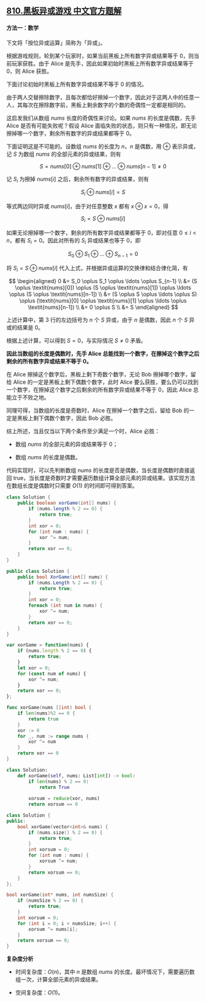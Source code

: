 ## [810.黑板异或游戏 中文官方题解](https://leetcode.cn/problems/chalkboard-xor-game/solutions/100000/hei-ban-yi-huo-you-xi-by-leetcode-soluti-eb0c)
#### 方法一：数学

下文将「按位异或运算」简称为「异或」。

根据游戏规则，轮到某个玩家时，如果当前黑板上所有数字异或结果等于 $0$，则当前玩家获胜。由于 $\text{Alice}$ 是先手，因此如果初始时黑板上所有数字异或结果等于 $0$，则 $\text{Alice}$ 获胜。

下面讨论初始时黑板上所有数字异或结果不等于 $0$ 的情况。

由于两人交替擦除数字，且每次都恰好擦掉一个数字，因此对于这两人中的任意一人，其每次在擦除数字前，黑板上剩余数字的个数的奇偶性一定都是相同的。

这启发我们从数组 $\textit{nums}$ 长度的奇偶性来讨论。如果 $\textit{nums}$ 的长度是偶数，先手 $\text{Alice}$ 是否有可能失败呢？假设 $\text{Alice}$ 面临失败的状态，则只有一种情况，即无论擦掉哪一个数字，剩余所有数字的异或结果都等于 $0$。

下面证明这是不可能的。设数组 $\textit{nums}$ 的长度为 $n$，$n$ 是偶数，用 $\oplus$ 表示异或，记 $S$ 为数组 $\textit{nums}$ 的全部元素的异或结果，则有

$$
S=\textit{nums}[0] \oplus \textit{nums}[1] \oplus \ldots \oplus \textit{nums}[n-1] \ne 0
$$

记 $S_i$ 为擦掉 $\textit{nums}[i]$ 之后，剩余所有数字的异或结果，则有

$$
S_i \oplus \textit{nums}[i] = S
$$

等式两边同时异或 $\textit{nums}[i]$，由于对任意整数 $x$ 都有 $x \oplus x=0$，得

$$
S_i = S \oplus \textit{nums}[i]
$$

如果无论擦掉哪一个数字，剩余的所有数字异或结果都等于 $0$，即对任意 $0 \le i<n$，都有 $S_i=0$。因此对所有的 $S_i$ 异或结果也等于 $0$，即

$$
S_0 \oplus S_1 \oplus \ldots \oplus S_{n-1} = 0
$$

将 $S_i=S \oplus \textit{nums}[i]$ 代入上式，并根据异或运算的交换律和结合律化简，有

$$
\begin{aligned}
0 &= S_0 \oplus S_1 \oplus \ldots \oplus S_{n-1} \\
&= (S \oplus \textit{nums}[0]) \oplus (S \oplus \textit{nums}[1]) \oplus \ldots \oplus (S \oplus \textit{nums}[n-1]) \\
&= (S \oplus S \oplus \ldots \oplus S) \oplus (\textit{nums}[0] \oplus \textit{nums}[1] \oplus \ldots \oplus \textit{nums}[n-1]) \\
&= 0 \oplus S \\
&= S
\end{aligned}
$$

上述计算中，第 $3$ 行的左边括号为 $n$ 个 $S$ 异或，由于 $n$ 是偶数，因此 $n$ 个 $S$ 异或的结果是 $0$。

根据上述计算，可以得到 $S=0$，与实际情况 $S \ne 0$ 矛盾。

**因此当数组的长度是偶数时，先手 $\text{Alice}$ 总能找到一个数字，在擦掉这个数字之后剩余的所有数字异或结果不等于 $0$。**

在 $\text{Alice}$ 擦掉这个数字后，黑板上剩下奇数个数字，无论 $\text{Bob}$ 擦掉哪个数字，留给 $\text{Alice}$ 的一定是黑板上剩下偶数个数字，此时 $\text{Alice}$ 要么获胜，要么仍可以找到一个数字，在擦掉这个数字之后剩余的所有数字异或结果不等于 $0$，因此 $\text{Alice}$ 总能立于不败之地。

同理可得，当数组的长度是奇数时，$\text{Alice}$ 在擦掉一个数字之后，留给 $\text{Bob}$ 的一定是黑板上剩下偶数个数字，因此 $\text{Bob}$ 必胜。

综上所述，当且仅当以下两个条件至少满足一个时，$\text{Alice}$ 必胜：

- 数组 $\textit{nums}$ 的全部元素的异或结果等于 $0$；

- 数组 $\textit{nums}$ 的长度是偶数。

代码实现时，可以先判断数组 $\textit{nums}$ 的长度是否是偶数，当长度是偶数时直接返回 $\text{true}$，当长度是奇数时才需要遍历数组计算全部元素的异或结果。该实现方法在数组长度是偶数时只需要 $O(1)$ 的时间即可得到答案。

```Java [sol1-Java]
class Solution {
    public boolean xorGame(int[] nums) {
        if (nums.length % 2 == 0) {
            return true;
        }
        int xor = 0;
        for (int num : nums) {
            xor ^= num;
        }
        return xor == 0;
    }
}
```

```C# [sol1-C#]
public class Solution {
    public bool XorGame(int[] nums) {
        if (nums.Length % 2 == 0) {
            return true;
        }
        int xor = 0;
        foreach (int num in nums) {
            xor ^= num;
        }
        return xor == 0;
    }
}
```

```JavaScript [sol1-JavaScript]
var xorGame = function(nums) {
    if (nums.length % 2 == 0) {
        return true;
    }
    let xor = 0;
    for (const num of nums) {
        xor ^= num;
    }
    return xor == 0;
};
```

```go [sol1-Golang]
func xorGame(nums []int) bool {
    if len(nums)%2 == 0 {
        return true
    }
    xor := 0
    for _, num := range nums {
        xor ^= num
    }
    return xor == 0
}
```

```Python [sol1-Python3]
class Solution:
    def xorGame(self, nums: List[int]) -> bool:
        if len(nums) % 2 == 0:
            return True
        
        xorsum = reduce(xor, nums)
        return xorsum == 0
```

```C++ [sol1-C++]
class Solution {
public:
    bool xorGame(vector<int>& nums) {
        if (nums.size() % 2 == 0) {
            return true;
        }
        int xorsum = 0;
        for (int num : nums) {
            xorsum ^= num;
        }
        return xorsum == 0;
    }
};
```

```C [sol1-C]
bool xorGame(int* nums, int numsSize) {
    if (numsSize % 2 == 0) {
        return true;
    }
    int xorsum = 0;
    for (int i = 0; i < numsSize; i++) {
        xorsum ^= nums[i];
    }
    return xorsum == 0;
}
```

**复杂度分析**

- 时间复杂度：$O(n)$，其中 $n$ 是数组 $\textit{nums}$ 的长度。最坏情况下，需要遍历数组一次，计算全部元素的异或结果。

- 空间复杂度：$O(1)$。